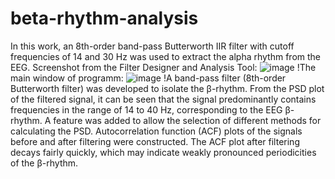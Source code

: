 # beta-rhythm-analysis
In this work, an 8th-order band-pass Butterworth IIR filter with cutoff frequencies of 14 and 30 Hz was used to extract the alpha rhythm from the EEG.
Screenshot from the Filter Designer and Analysis Tool:
![image](https://github.com/pr0tos/beta-rhythm-analysis/assets/137896055/2db45ced-0ce0-47b7-8a34-3d57b8da6a25)
!The main window of programm:
![image](https://github.com/pr0tos/beta-rhythm-analysis/assets/137896055/e24e3a8a-c020-4beb-a552-9218ecc6c654)
!A band-pass filter (8th-order Butterworth filter) was developed to isolate the β-rhythm. From the PSD plot of the filtered signal, it can be seen that the signal predominantly contains frequencies in the range of 14 to 40 Hz, corresponding to the EEG β-rhythm. A feature was added to allow the selection of different methods for calculating the PSD. Autocorrelation function (ACF) plots of the signals before and after filtering were constructed. The ACF plot after filtering decays fairly quickly, which may indicate weakly pronounced periodicities of the β-rhythm.









